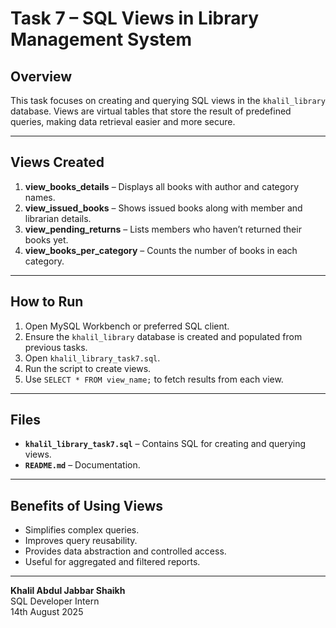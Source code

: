 # Task 7 – SQL Views in Library Management System

## Overview
This task focuses on creating and querying SQL views in the `khalil_library` database. Views are virtual tables that store the result of predefined queries, making data retrieval easier and more secure.

---

## Views Created
1. **view_books_details** – Displays all books with author and category names.
2. **view_issued_books** – Shows issued books along with member and librarian details.
3. **view_pending_returns** – Lists members who haven’t returned their books yet.
4. **view_books_per_category** – Counts the number of books in each category.

---

## How to Run
1. Open MySQL Workbench or preferred SQL client.
2. Ensure the `khalil_library` database is created and populated from previous tasks.
3. Open `khalil_library_task7.sql`.
4. Run the script to create views.
5. Use `SELECT * FROM view_name;` to fetch results from each view.

---

## Files
- **`khalil_library_task7.sql`** – Contains SQL for creating and querying views.
- **`README.md`** – Documentation.

---

## Benefits of Using Views
- Simplifies complex queries.
- Improves query reusability.
- Provides data abstraction and controlled access.
- Useful for aggregated and filtered reports.

---

**Khalil Abdul Jabbar Shaikh**  
SQL Developer Intern  
14th August 2025
